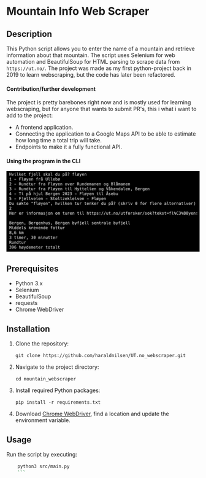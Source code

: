 # Mountain Info Web Scraper

## Description
This Python script allows you to enter the name of a mountain and retrieve information about that mountain. The script uses Selenium for web automation and BeautifulSoup for HTML parsing to scrape data from `https://ut.no/`. The project was made as my first python-project back in 2019 to learn webscraping, but the code has later been refactored.

#### Contribution/further development
The project is pretty barebones right now and is mostly used for learning webscraping, but for anyone that wants to submit PR's, this i what i want to add to the project:
- A frontend application.
- Connecting the application to a Google Maps API to be able to estimate how long time a total trip will take.
- Endpoints to make it a fully functional API.

#### Using the program in the CLI
![Showing the app](./img/image.png)

## Prerequisites
- Python 3.x
- Selenium
- BeautifulSoup
- requests
- Chrome WebDriver

## Installation

1. Clone the repository:
    ```
    git clone https://github.com/haraldnilsen/UT.no_webscraper.git
    ```
    
2. Navigate to the project directory:
    ```
    cd mountain_webscraper
    ```
    
3. Install required Python packages:
    ```
    pip install -r requirements.txt
    ```
    
4. Download [Chrome WebDriver](https://sites.google.com/a/chromium.org/chromedriver/), find a location and update the environment variable.

## Usage

Run the script by executing: 
```bash
    python3 src/main.py
    ```
    